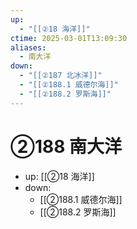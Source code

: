 ```yaml
---
up:
  - "[[②18 海洋]]"
ctime: 2025-03-01T13:09:30
aliases:
  - 南大洋
down:
  - "[[②187 北冰洋]]"
  - "[[②188.1 威德尔海]]"
  - "[[②188.2 罗斯海]]"
---
```


# ②188 南大洋

- up: [[②18 海洋]]
- down:	
	- [[②188.1 威德尔海]]
	- [[②188.2 罗斯海]]
	
